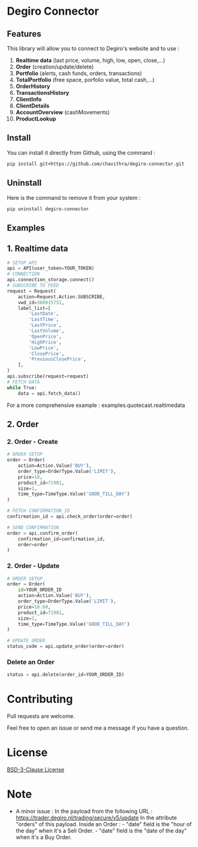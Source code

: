 # **Degiro Connector**

## Features
This library will allow you to connect to Degiro's website and to use :
1. **Realtime data** (last price, volume, high, low, open, close,...)
2. **Order** (creation/update/delete)
3. **Portfolio** (alerts, cash funds, orders, transactions)
4. **TotalPortfolio** (free space, porfolio value, total cash,...)
5. **OrderHistory**
6. **TransactionsHistory**
7. **ClientInfo**
8. **ClientDetails**
9. **AccountOverview** (cashMovements)
10. **ProductLookup**

## Install
You can install it directly from Github, using the command :

```bash
pip install git+https://github.com/chavithra/degiro-connector.git
```

## Uninstall
Here is the command to remove it from your system :
```bash
pip uninstall degiro-connector
```

## **Examples**

## 1. Realtime data

```python
# SETUP API
api = API(user_token=YOUR_TOKEN)
# CONNECTION
api.connection_storage.connect()
# SUBSCRIBE TO FEED
request = Request(
    action=Request.Action.SUBSCRIBE,
    vwd_id=360015751,
    label_list=[
        'LastDate',
        'LastTime',
        'LastPrice',
        'LastVolume',
        'OpenPrice',
        'HighPrice',
        'LowPrice',
        'ClosePrice',
        'PreviousClosePrice',
    ],
)
api.subscribe(request=request)
# FETCH DATA
while True:
    data = api.fetch_data()
```

For a more comprehensive example : examples.quotecast.realtimedata

## 2. Order

### 2. Order - Create
```python
# ORDER SETUP
order = Order(
    action=Action.Value('BUY'),
    order_type=OrderType.Value('LIMIT'),
    price=10,
    product_id=71981,
    size=1,
    time_type=TimeType.Value('GOOD_TILL_DAY')
)

# FETCH CONFIRMATION_ID
confirmation_id = api.check_order(order=order)

# SEND CONFIRMATION
order = api.confirm_order(
    confirmation_id=confirmation_id,
    order=order
)
```

### 2. Order - Update

```python
# ORDER SETUP
order = Order(
    id=YOUR_ORDER_ID
    action=Action.Value('BUY'),
    order_type=OrderType.Value('LIMIT'),
    price=10.60,
    product_id=71981,
    size=1,
    time_type=TimeType.Value('GOOD_TILL_DAY')
)

# UPDATE ORDER
status_code = api.update_order(order=order)
```

### Delete an Order

```python
status = api.delete(order_id=YOUR_ORDER_ID)
```

# Contributing
Pull requests are welcome.

Feel free to open an issue or send me a message if you have a question.

# License
[BSD-3-Clause License](https://raw.githubusercontent.com/Chavithra/degiro_connector/master/LICENSE)

# Note
* A minor issue :
    In the payload from the following URL :
        https://trader.degiro.nl/trading/secure/v5/update
    In the attribute "orders" of this payload.
    Inside an Order :
        - "date" field is the "hour of the day" when it's a Sell Order.
        - "date" field is the "date of the day" when it's a Buy Order.
